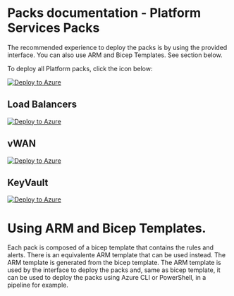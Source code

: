 # Packs documentation - Platform Services Packs

The recommended experience to deploy the packs is by using the provided interface. You can also use ARM and Bicep Templates. See section below.

To deploy all Platform packs, click the icon below:

[![Deploy to Azure](https://aka.ms/deploytoazurebutton)](https://portal.azure.com/#view/Microsoft_Azure_CreateUIDef/CustomDeploymentBlade/uri/https%3A%2F%2Fraw.githubusercontent.com%2FAzure%2FAzureMonitorStarterPacks%2FvWan%2FPacks%2FPlatform%2FAllPlatformPacks.json/uiFormDefinitionUri/https%3A%2F%2Fraw.githubusercontent.com%2FAzure%2FAzureMonitorStarterPacks%2FvWan%2FPacks%2FCustomSetup%2Fsetup.json)


## Load Balancers

[![Deploy to Azure](https://aka.ms/deploytoazurebutton)](https://portal.azure.com/#view/Microsoft_Azure_CreateUIDef/CustomDeploymentBlade/uri/https%3A%2F%2Fraw.githubusercontent.com%2FFehseCorp%2FAzureMonitorStarterPacks%2FvWan%2FPacks%2FPlatform%2FNetwork%2FLoadBalancers%2Fmonitoring.json/uiFormDefinitionUri/https%3A%2F%2Fraw.githubusercontent.com%2FFehseCorp%2FAzureMonitorStarterPacks%2FvWan%2FPacks%2FCustomSetup%2Fsetup.json)

## vWAN

[![Deploy to Azure](https://aka.ms/deploytoazurebutton)](https://portal.azure.com/#view/Microsoft_Azure_CreateUIDef/CustomDeploymentBlade/uri/https%3A%2F%2Fraw.githubusercontent.com%2FFehseCorp%2FAzureMonitorStarterPacks%2FvWan%2FPacks%2FPlatform%2FNetwork%2FvWan%2Fmonitoring.json/uiFormDefinitionUri/https%3A%2F%2Fraw.githubusercontent.com%2FFehseCorp%2FAzureMonitorStarterPacks%2FvWan%2FPacks%2FCustomSetup%2Fsetup.json)

## KeyVault

[![Deploy to Azure](https://aka.ms/deploytoazurebutton)](https://portal.azure.com/#view/Microsoft_Azure_CreateUIDef/CustomDeploymentBlade/uri/https%3A%2F%2Fraw.githubusercontent.com%2FFehseCorp%2FAzureMonitorStarterPacks%2FvWan%2FPacks%2FPlatform%2FKeyVault%2Fmonitoring.json/uiFormDefinitionUri/https%3A%2F%2Fraw.githubusercontent.com%2FFehseCorp%2FAzureMonitorStarterPacks%2FvWan%2FPacks%2FCustomSetup%2Fsetup.json)

# Using ARM and Bicep Templates.

Each pack is composed of a bicep template that contains the rules and alerts. There is an equivalente ARM template that can be used instead. The ARM template is generated from the bicep template. The ARM template is used by the interface to deploy the packs and, same as bicep template, it can be used to deploy the packs using Azure CLI or PowerShell, in a pipeline for example.
